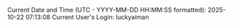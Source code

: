 Current Date and Time (UTC - YYYY-MM-DD HH:MM:SS formatted): 2025-10-22 07:13:08
Current User's Login: luckyaiman
